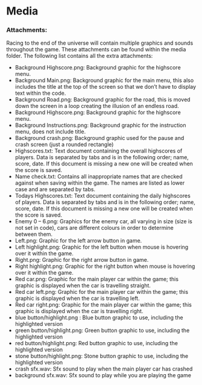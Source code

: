 # Media

### Attachments:
Racing to the end of the universe will contain multiple graphics and sounds throughout the game. These attachments can be found within the media folder. The following list contains all the extra attachments:
- Background Highscore.png: Background graphic for the highscore menu.
- Background Main.png: Background graphic for the main menu, this also includes the title at the top of the screen so that we don’t have to display text within the code.
- Background Road.png: Background graphic for the road, this is moved down the screen in a loop creating the illusion of an endless road.
- Background Highscore.png: Background graphic for the highscore menu.
- Background Instructions.png: Background graphic for the instruction menu, does not include title.
- Background crash.png: Background graphic used for the pause and crash screen (just a rounded rectangle)
- Highscores.txt: Text document containing the overall highscores of players. Data is separated by tabs and is in the following order; name, score, date. If this document is missing a new one will be created when the score is saved.
- Name check.txt: Contains all inappropriate names that are checked against when saving within the game. The names are listed as lower case and are separated by tabs.
- Todays Highscores.txt: Text document containing the daily highscores of players. Data is separated by tabs and is in the following order; name, score, date. If this document is missing a new one will be created when the score is saved.
- Enemy 0 – 6.png: Graphics for the enemy car, all varying in size (size is not set in code), cars are different colours in order to determine between them.
- Left.png: Graphic for the left arrow button in game.
- Left highlight.png: Graphic for the left button when mouse is hovering over it within the game.
- Right.png: Graphic for the right arrow button in game.
- Right highlight.png: Graphic for the right button when mouse is hovering over it within the game.
- Red car.png: Graphic for the main player car within the game; this graphic is displayed when the car is travelling straight.
- Red car left.png: Graphic for the main player car within the game; this graphic is displayed when the car is travelling left.
- Red car right.png: Graphic for the main player car within the game; this graphic is displayed when the car is travelling right.
- blue button/highlight.png : Blue button graphic to use, including the highlighted version
- green button/highlight.png: Green button graphic to use, including the highlighted version
- red button/highlight.png: Red button graphic to use, including the highlighted version
- stone button/highlight.png: Stone button graphic to use, including the highlighted version
- crash sfx.wav: Sfx sound to play when the main player car has crashed
- background sfx.wav: Sfx sound to play while you are playing the game
